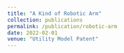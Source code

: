 ```yaml
---
title: "A Kind of Robotic Arm"
collection: publications
permalink: /publication/robotic-arm
date: 2022-02-01
venue: "Utility Model Patent"
---
```

